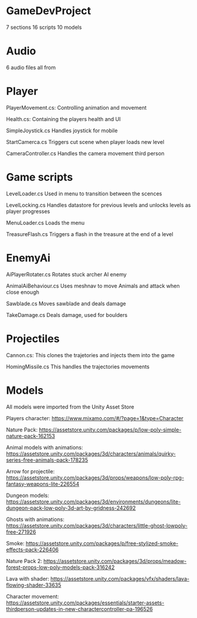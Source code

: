 # GameDevProject
7 sections
16 scripts
10 models

# Audio
6 audio files all from

# Player
PlayerMovement.cs: Controlling animation and movement

Health.cs: Containing the players health and UI

SimpleJoystick.cs Handles joystick for mobile

StartCamerca.cs Triggers cut scene when player loads new level

CameraController.cs Handles the camera movement third person

# Game scripts
LevelLoader.cs Used in menu to transition between the scences

LevelLocking.cs Handles datastore for previous levels and unlocks levels as player progresses

MenuLoader.cs Loads the menu

TreasureFlash.cs Triggers a flash in the treasure at the end of a level

# EnemyAi
AiPlayerRotater.cs Rotates stuck archer AI enemy 

AnimalAiBehaviour.cs Uses meshnav to move Animals and attack when close enough

Sawblade.cs Moves sawblade and deals damage

TakeDamage.cs Deals damage, used for boulders

# Projectiles
Cannon.cs: This clones the trajetories and injects them into the game

HomingMissile.cs This handles the trajectories movements

# Models
All models were imported from the Unity Asset Store

Players character: https://www.mixamo.com/#/?page=1&type=Character

Nature Pack: https://assetstore.unity.com/packages/p/low-poly-simple-nature-pack-162153

Animal models with animations: https://assetstore.unity.com/packages/3d/characters/animals/quirky-series-free-animals-pack-178235


Arrow for projectile: https://assetstore.unity.com/packages/3d/props/weapons/low-poly-rpg-fantasy-weapons-lite-226554

Dungeon models: https://assetstore.unity.com/packages/3d/environments/dungeons/lite-dungeon-pack-low-poly-3d-art-by-gridness-242692

Ghosts with animations: https://assetstore.unity.com/packages/3d/characters/little-ghost-lowpoly-free-271926

Smoke: https://assetstore.unity.com/packages/p/free-stylized-smoke-effects-pack-226406

Nature Pack 2: https://assetstore.unity.com/packages/3d/props/meadow-forest-props-low-poly-models-pack-316242

Lava with shader: https://assetstore.unity.com/packages/vfx/shaders/lava-flowing-shader-33635

Character movement: https://assetstore.unity.com/packages/essentials/starter-assets-thirdperson-updates-in-new-charactercontroller-pa-196526
